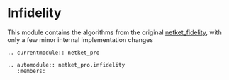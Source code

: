 # Infidelity

This module contains the algorithms from the original [netket_fidelity](https://github.com/netket/netket_fidelity), with only a few minor internal implementation changes


```{eval-rst}
.. currentmodule:: netket_pro

.. automodule:: netket_pro.infidelity
   :members:

```
